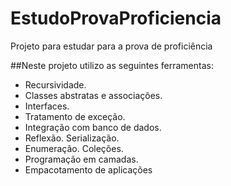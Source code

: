 # EstudoProvaProficiencia
Projeto para estudar para a prova de proficiência

##Neste projeto utilizo as seguintes ferramentas: 
 - Recursividade. 
 - Classes abstratas e associações. 
 - Interfaces. 
 - Tratamento de exceção. 
 - Integração com banco de dados. 
 - Reflexão. Serialização. 
 - Enumeração. Coleções. 
 - Programação em camadas. 
 - Empacotamento de aplicações
